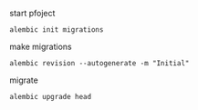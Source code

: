 start pfoject
```
alembic init migrations
```
make migrations
```
alembic revision --autogenerate -m "Initial"
```
migrate
```
alembic upgrade head
```
